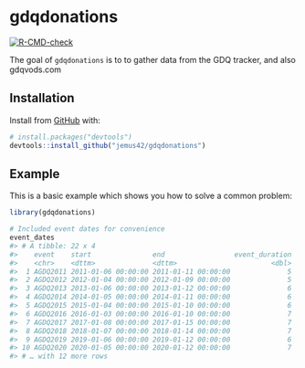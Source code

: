 
<!-- README.md is generated from README.Rmd. Please edit that file -->

# gdqdonations

<!-- badges: start -->

[![R-CMD-check](https://github.com/jemus42/gdqdonations/workflows/R-CMD-check/badge.svg)](https://github.com/jemus42/gdqdonations/actions)
<!-- badges: end -->

The goal of `gdqdonations` is to to gather data from the GDQ tracker,
and also gdqvods.com

## Installation

Install from [GitHub](https://github.com/) with:

``` r
# install.packages("devtools")
devtools::install_github("jemus42/gdqdonations")
```

## Example

This is a basic example which shows you how to solve a common problem:

``` r
library(gdqdonations)

# Included event dates for convenience
event_dates
#> # A tibble: 22 x 4
#>    event    start               end                 event_duration
#>    <chr>    <dttm>              <dttm>                       <dbl>
#>  1 AGDQ2011 2011-01-06 00:00:00 2011-01-11 00:00:00              5
#>  2 AGDQ2012 2012-01-04 00:00:00 2012-01-09 00:00:00              5
#>  3 AGDQ2013 2013-01-06 00:00:00 2013-01-12 00:00:00              6
#>  4 AGDQ2014 2014-01-05 00:00:00 2014-01-11 00:00:00              6
#>  5 AGDQ2015 2015-01-04 00:00:00 2015-01-10 00:00:00              6
#>  6 AGDQ2016 2016-01-03 00:00:00 2016-01-10 00:00:00              7
#>  7 AGDQ2017 2017-01-08 00:00:00 2017-01-15 00:00:00              7
#>  8 AGDQ2018 2018-01-07 00:00:00 2018-01-14 00:00:00              7
#>  9 AGDQ2019 2019-01-06 00:00:00 2019-01-12 00:00:00              6
#> 10 AGDQ2020 2020-01-05 00:00:00 2020-01-12 00:00:00              7
#> # … with 12 more rows
```
